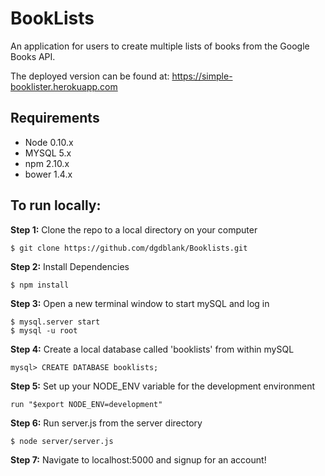 # BookLists
An application for users to create multiple lists of books from the Google Books API.

The deployed version can be found at: https://simple-booklister.herokuapp.com

## Requirements

- Node 0.10.x
- MYSQL 5.x
- npm 2.10.x
- bower 1.4.x

## To run locally:

<b>Step 1:</b> Clone the repo to a local directory on your computer
```
$ git clone https://github.com/dgdblank/Booklists.git
```

<b>Step 2:</b> Install Dependencies
```
$ npm install
```

<b>Step 3:</b> Open a new terminal window to start mySQL and log in
```
$ mysql.server start
$ mysql -u root
```

<b>Step 4:</b> Create a local database called 'booklists' from within mySQL
```
mysql> CREATE DATABASE booklists;
```

<b>Step 5:</b> Set up your NODE_ENV variable for the development environment
```
run "$export NODE_ENV=development"
```

<b>Step 6:</b> Run server.js from the server directory
```
$ node server/server.js
```

<b>Step 7:</b> Navigate to localhost:5000 and signup for an account!
